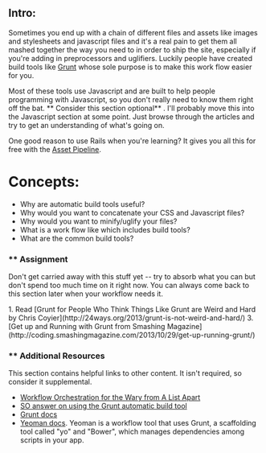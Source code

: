 ## Intro:


Sometimes you end up with a chain of different files and assets like images and stylesheets and javascript files and it's a real pain to get them all mashed together the way you need to in order to ship the site, especially if you're adding in preprocessors and uglifiers.  Luckily people have created build tools like [Grunt](http://gruntjs.com/) whose sole purpose is to make this work flow easier for you.

Most of these tools use Javascript and are built to help people programming with Javascript, so you don't really need to know them right off the bat.  ** Consider this section optional** .  I'll probably move this into the Javascript section at some point.  Just browse through the articles and try to get an understanding of what's going on.

One good reason to use Rails when you're learning?  It gives you all this for free with the [Asset Pipeline](/ruby-on-rails/the-asset-pipeline).

# Concepts:

* Why are automatic build tools useful?
* Why would you want to concatenate your CSS and Javascript files?
* Why would you want to minify/uglify your files?
* What is a work flow like which includes build tools?
* What are the common build tools?

### ** Assignment
Don't get carried away with this stuff yet -- try to absorb what you can but don't spend too much time on it right now.  You can always come back to this section later when your workflow needs it.

<div class="lesson-content__panel" markdown="1">
1. Read [Grunt for People Who Think Things Like Grunt are Weird and Hard by Chris Coyier](http://24ways.org/2013/grunt-is-not-weird-and-hard/)
3. [Get up and Running with Grunt from Smashing Magazine](http://coding.smashingmagazine.com/2013/10/29/get-up-running-grunt/)
</div>

### ** Additional Resources
This section contains helpful links to other content. It isn't required, so consider it supplemental.

* [Workflow Orchestration for the Wary from A List Apart](http://alistapart.com/column/workflow-orchestration-for-the-wary)
* [SO answer on using the Grunt automatic build tool](http://stackoverflow.com/questions/13713273/how-to-concatenate-and-minify-multiple-css-and-javascript-files-with-grunt-js)
* [Grunt docs](http://gruntjs.com/)
* [Yeoman docs](http://yeoman.io/).  Yeoman is a workflow tool that uses Grunt, a scaffolding tool called "yo" and "Bower", which manages dependencies among scripts in your app.
